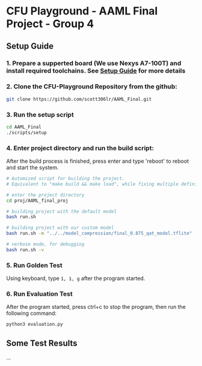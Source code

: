 # CFU Playground - AAML Final Project - Group 4

## Setup Guide

### 1. Prepare a supperted board (We use Nexys A7-100T) and install required toolchains. See [Setup Guide](https://www.xilinx.com/support/download/index.html/content/xilinx/en/downloadNav/vivado-design-tools/archive.html) for more details

### 2. Clone the CFU-Playground Repository from the github:

``` bash
git clone https://github.com/scott306lr/AAML_Final.git
```

### 3. Run the setup script

``` bash
cd AAML_Final
./scripts/setup
```

### 4. Enter project directory and run the build script:

After the build process is finished, press enter and type 'reboot' to reboot and start the system.

``` bash
# Automized script for building the project.
# Equivalent to "make build && make load", while fixing multiple definition of a non-constant variable.

# enter the project directory
cd proj/AAML_final_proj

# building project with the default model
bash run.sh

# building project with our custom model
bash run.sh -m "../../model_compression/final_0.875_qat_model.tflite"

# verbose mode, for debugging
bash run.sh -v
``````

### 5. Run Golden Test

Using keyboard, type ```1, 1, g``` after the program started.

### 6. Run Evaluation Test

After the program started, press ctrl+c to stop the program, then run the following command:

``` bash
python3 evaluation.py
```

## Some Test Results

...
